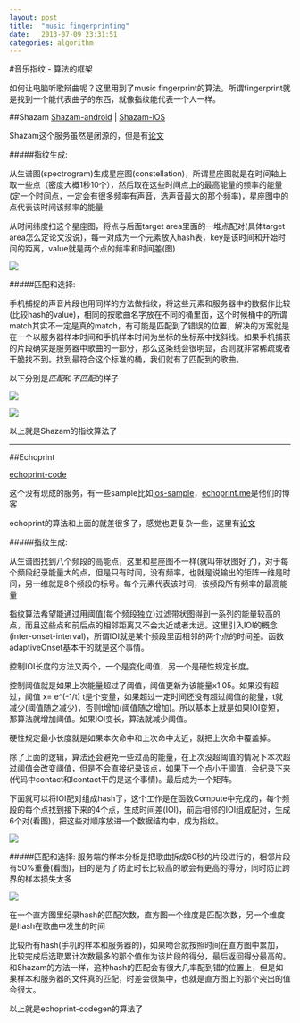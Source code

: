```yaml
---
layout: post
title:  "music fingerprinting"
date:   2013-07-09 23:31:51
categories: algorithm
---
```


#音乐指纹 - 算法的框架

如何让电脑听歌辩曲呢？这里用到了music fingerprint的算法。所谓fingerprint就是找到一个能代表曲子的东西，就像指纹能代表一个人一样。

##Shazam
[Shazam-android][1] | [Shazam-iOS][2]

Shazam这个服务虽然是闭源的，但是有[论文][3]

#####指纹生成:

从生谱图(spectrogram)生成星座图(constellation)，所谓星座图就是在时间轴上取一些点（密度大概1秒10个），然后取在这些时间点上的最高能量的频率的能量(定一个时间点，一定会有很多频率有声音，选声音最大的那个频率)，星座图中的点代表该时间该频率的能量

从时间纬度扫这个星座图，将点与后面target area里面的一堆点配对(具体target area怎么定论文没说)，每一对成为一个元素放入hash表，key是该时间和开始时间的距离，value就是两个点的频率和时间差(图)

![][8]

#####匹配和选择:

手机捕捉的声音片段也用同样的方法做指纹，将这些元素和服务器中的数据作比较(比较hash的value)，相同的按歌曲名字放在不同的桶里面，这个时候桶中的所谓match其实不一定是真的match，有可能是匹配到了错误的位置，解决的方案就是在一个以服务器样本时间和手机样本时间为坐标的坐标系中找斜线。如果手机捕获的片段确实是服务器中歌曲的一部分，那么这条线会很明显，否则就非常稀疏或者干脆找不到。找到最符合这个标准的桶，我们就有了匹配到的歌曲。</br>

以下分别是*匹配*和*不匹配*的样子

![][9]

![][10]

以上就是Shazam的指纹算法了
<hr />

##Echoprint

[echoprint-code][4]

这个没有现成的服务，有一些sample比如[ios-sample][5]，[echoprint.me][6]是他们的博客

echoprint的算法和上面的就差很多了，感觉也更复杂一些，这里有[论文][7]

#####指纹生成:

从生谱图找到八个频段的高能点，这里和星座图不一样(就叫带状图好了)，对于每个频段纪录能量大的点，但是只有时间，没有频率，也就是说输出的矩阵一维是时间，另一维就是8个频段的标号。每个元素代表该时间，该频段所有频率的最高能量

指纹算法希望能通过用阈值(每个频段独立)过滤带状图得到一系列的能量较高的点，而且这些点和前后点的相邻距离又不会太近或者太远。这里引入IOI的概念(inter-onset-interval)，所谓IOI就是某个频段里面相邻的两个点的时间差。函数adaptiveOnset基本干的就是这个事情。

控制IOI长度的方法又两个，一个是变化阈值，另一个是硬性规定长度。

控制阈值就是如果上次能量超过了阈值，阈值更新为该能量x1.05。如果没有超过，阈值 x= e^(-1/t) t是个变量，如果超过一定时间还没有超过阈值的能量，t就减少(阈值随之减少)，否则t增加(阈值随之增加)。所以基本上就是如果IOI变短，那算法就增加阈值。如果IOI变长，算法就减少阈值。

硬性规定最小长度就是如果本次命中和上次命中太近，就把上次命中覆盖掉。

除了上面的逻辑，算法还会避免一些过高的能量，在上次没超阈值的情况下本次超过阈值会改变阈值，但是不会直接纪录该点，如果下一个点小于阈值，会纪录下来(代码中contact和lcontact干的是这个事情)。最后成为一个矩阵。

下面就可以将IOI配对组成hash了，这个工作是在函数Compute中完成的，每个频段的每个点找到接下来的4个点，生成时间差(IOI)，前后相邻的IOI组成配对，生成6个对(看图)，把这些对顺序放进一个数据结构中，成为指纹。

![][11]

#####匹配和选择:
服务端的样本分析是把歌曲拆成60秒的片段进行的，相邻片段有50%重叠(看图)，目的是为了防止时长比较高的歌会有更高的得分，同时防止跨界的样本损失太多

![][12]

在一个直方图里纪录hash的匹配次数，直方图一个维度是匹配次数，另一个维度是hash在歌曲中发生的时间

比较所有hash(手机的样本和服务器的)，如果吻合就按照时间在直方图中累加，比较完成后选取累计次数最多的那个值作为该片段的得分，最后返回得分最高的。和Shazam的方法一样，这种hash的匹配会有很大几率配到错的位置上，但是如果样本和服务器的文件真的匹配，时差会很集中，也就是直方图上的那个突出的值会很大。

以上就是echoprint-codegen的算法了

[1]: https://play.google.com/store/apps/details?id=com.shazam.android&feature=search_result#?t=W251bGwsMSwxLDEsImNvbS5zaGF6YW0uYW5kcm9pZCJd
[2]: https://itunes.apple.com/cn/app/shazam/id284993459?l=en&mt=8
[3]: http://111.13.109.34:82/1Q2W3E4R5T6Y7U8I9O0P1Z2X3C4V5B/www.ee.columbia.edu/~dpwe/papers/Wang03-shazam.pdf
[4]: https://github.com/echonest/echoprint-codegen
[5]: https://github.com/echonest/echoprint-ios-sample
[6]: echoprint.me
[7]: http://ismir2011.ismir.net/latebreaking/LB-7.pdf
[8]: /static/images/music_fingerprint_1/hash.png
[9]: /static/images/music_fingerprint_1/match.png
[10]: /static/images/music_fingerprint_1/notmatch.png
[11]: /static/images/music_fingerprint_1/pairs.png
[12]: /static/images/music_fingerprint_1/windows.png

